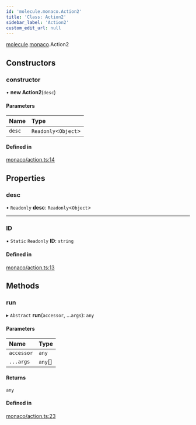 ```yaml
---
id: 'molecule.monaco.Action2'
title: 'Class: Action2'
sidebar_label: 'Action2'
custom_edit_url: null
---
```


[molecule](../namespaces/molecule).[monaco](../namespaces/molecule.monaco).Action2

## Constructors

### constructor

• **new Action2**(`desc`)

#### Parameters

| Name   | Type                  |
| :----- | :-------------------- |
| `desc` | `Readonly`<`Object`\> |

#### Defined in

[monaco/action.ts:14](https://github.com/DTStack/molecule/blob/3e6bc450/src/monaco/action.ts#L14)

## Properties

### desc

• `Readonly` **desc**: `Readonly`<`Object`\>

---

### ID

▪ `Static` `Readonly` **ID**: `string`

#### Defined in

[monaco/action.ts:13](https://github.com/DTStack/molecule/blob/3e6bc450/src/monaco/action.ts#L13)

## Methods

### run

▸ `Abstract` **run**(`accessor`, ...`args`): `any`

#### Parameters

| Name       | Type    |
| :--------- | :------ |
| `accessor` | `any`   |
| `...args`  | `any`[] |

#### Returns

`any`

#### Defined in

[monaco/action.ts:23](https://github.com/DTStack/molecule/blob/3e6bc450/src/monaco/action.ts#L23)
